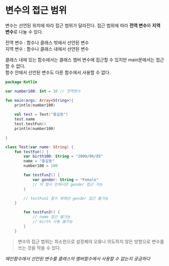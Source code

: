 # 변수의 접근 범위

변수는 선언된 위치에 따라 접근 범위가 달라진다.
접근 범위에 따라 **전역 변수**와 **지역 변수**로 나눌 수 있다.

전역 변수 : 함수나 클래스 밖에서 선언된 변수  
지역 변수 : 함수나 클래스 내에서 선언된 변수

클래스 내에 있는 함수에서는 클래스 멤버 변수에 접근할 수 있지만 main문에서는 접근할 수 없다.  
함수 안에서 선언된 변수도 다른 함수에서 사용할 수 없다.

```kotlin
package Kotlin

var number100: Int = 10 // 전역변수

fun main(args: Array<String>){
    println(number100)
    
    val test = Test("홍길동")
    test.name
    test.testFun()
    println(number100)

}

class Test(var name: String) {
    fun testFun() {
        var birth100: String = "2000/06/05"
        name = "홍길동"
        number100 = 100

        fun testFun2() {
            var gender: String = "Female"
            // 이 함수 안에서만 gender 접근 가능
        }

        // testFun2 함수 밖에선 gender 접근 불가능
    }

        fun testFun3() {
            // name 접근 불가능
            // birth 사용 불가능
        }
    }
```

> 변수의 접근 범위는 최소한으로 설정해야 오류나 의도하지 않은 방향으로 변수를 쓰는 것을 막을 수 있다.

*메인함수에서 선언된 변수를 클래스의 멤버함수에서 사용할 수 없는지 궁금하다*
